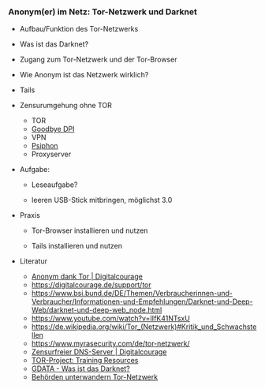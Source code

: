 ### Anonym(er) im Netz: Tor-Netzwerk und Darknet

* Aufbau/Funktion des Tor-Netzwerks

* Was ist das Darknet?

* Zugang zum Tor-Netzwerk und der Tor-Browser

* Wie Anonym ist das Netzwerk wirklich?

* Tails

* Zensurumgehung ohne TOR
  * TOR
  * [Goodbye DPI](https://github.com/ValdikSS/GoodbyeDPI)
  * VPN
  * [Psiphon](https://psiphon.ca/)
  * Proxyserver

* Aufgabe:
  
  * Leseaufgabe?
  
  * leeren USB-Stick mitbringen, möglichst 3.0

* Praxis
  
  * Tor-Browser installieren und nutzen
  
  * Tails installieren und nutzen

* Literatur

  * [Anonym dank Tor | Digitalcourage](https://digitalcourage.de/digitale-selbstverteidigung/tor-und-privacy-dongle)
  * https://digitalcourage.de/support/tor
  * https://www.bsi.bund.de/DE/Themen/Verbraucherinnen-und-Verbraucher/Informationen-und-Empfehlungen/Darknet-und-Deep-Web/darknet-und-deep-web_node.html
  * https://www.youtube.com/watch?v=IIfK41NTsxU
  * https://de.wikipedia.org/wiki/Tor_(Netzwerk)#Kritik_und_Schwachstellen
  * https://www.myrasecurity.com/de/tor-netzwerk/
  * [Zensurfreier DNS-Server | Digitalcourage](https://digitalcourage.de/support/zensurfreier-dns-server)
  * [TOR-Project: Training Resources](https://community.torproject.org/training/resources/)
  * [GDATA - Was ist das Darknet?](https://www.gdata.de/ratgeber/was-ist-eigentlich-das-darknet)
  * [Behörden unterwandern Tor-Netzwerk](https://www.golem.de/news/deanonymisierung-von-nutzern-behoerden-unterwandern-tor-netzwerk-2409-189076.html)
